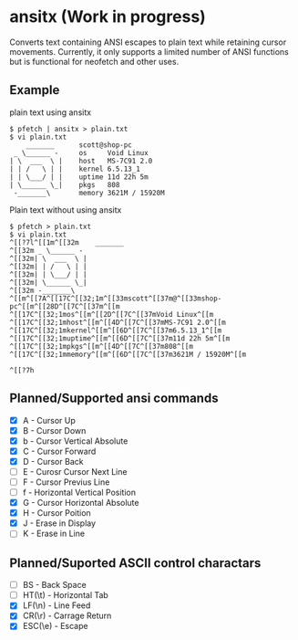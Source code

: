 # ansitx (Work in progress)
Converts text containing ANSI escapes to plain text while retaining cursor movements.
Currently, it only supports a limited number of ANSI functions but is functional for neofetch and other uses.

## Example
plain text using ansitx
```console
$ pfetch | ansitx > plain.txt
$ vi plain.txt
    _______      scott@shop-pc
 _ \______ -     os     Void Linux
| \  ___  \ |    host   MS-7C91 2.0
| | /   \ | |    kernel 6.5.13_1
| | \___/ | |    uptime 11d 22h 5m
| \______ \_|    pkgs   808
 -_______\       memory 3621M / 15920M

```

Plain text without using ansitx
```console
$ pfetch > plain.txt
$ vi plain.txt
^[[?7l^[[1m^[[32m    _______
^[[32m _ \______ -
^[[32m| \  ___  \ |
^[[32m| | /   \ | |
^[[32m| | \___/ | |
^[[32m| \______ \_|
^[[32m -_______\
^[[m^[[7A^[[17C^[[32;1m^[[33mscott^[[37m@^[[33mshop-pc^[[m^[[28D^[[7C^[[37m^[[m
^[[17C^[[32;1mos^[[m^[[2D^[[7C^[[37mVoid Linux^[[m
^[[17C^[[32;1mhost^[[m^[[4D^[[7C^[[37mMS-7C91 2.0^[[m
^[[17C^[[32;1mkernel^[[m^[[6D^[[7C^[[37m6.5.13_1^[[m
^[[17C^[[32;1muptime^[[m^[[6D^[[7C^[[37m11d 22h 5m^[[m
^[[17C^[[32;1mpkgs^[[m^[[4D^[[7C^[[37m808^[[m
^[[17C^[[32;1mmemory^[[m^[[6D^[[7C^[[37m3621M / 15920M^[[m

^[[?7h

```

## Planned/Supported ansi commands
- [x] A - Cursor Up
- [x] B - Cursor Down
- [x] b - Cursor Vertical Absolute
- [x] C - Cursor Forward
- [x] D - Cursor Back
- [ ] E - Curosr Cursor Next Line 
- [ ] F - Cursor Previus Line
- [ ] f - Horizontal Vertical Position
- [x] G - Cursor Horizontal Absolute
- [x] H - Cursor Poition
- [x] J - Erase in Display
- [ ] K - Erase in Line
## Planned/Suported ASCII control charactars
- [ ] BS - Back Space
- [ ] HT(\t) - Horizontal Tab
- [x] LF(\n) - Line Feed
- [x] CR(\r) - Carrage Return
- [x] ESC(\e) - Escape
